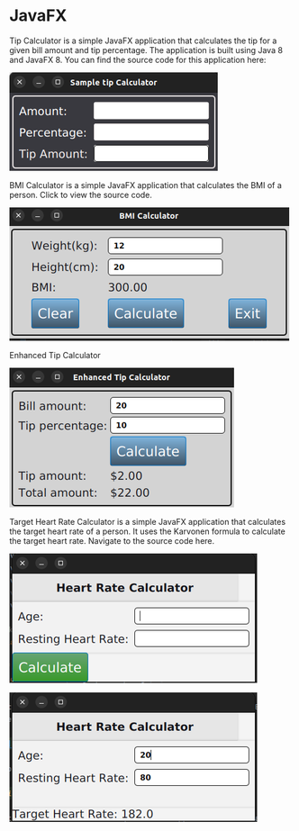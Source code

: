 # JavaFX

Tip Calculator is a simple JavaFX application that calculates the tip for a given bill amount and tip percentage. The application is built using Java 8 and JavaFX 8. 
You can find the source code for this application here:

![img_2.png](src/Pictures/img_2.png)


BMI Calculator is a simple JavaFX application that calculates the BMI of a person.
Click to view the source code.

![img_1.png](src/Pictures/img_1.png)

Enhanced Tip Calculator

![img.png](src/Pictures/img.png)

Target Heart Rate Calculator is a simple JavaFX application that calculates the target heart rate of a person. It uses the Karvonen formula to calculate the target heart rate. 
Navigate to the source code here.

![img_3.png](src/Pictures/img_3.png)

![img_4.png](src/Pictures/img_4.png)

